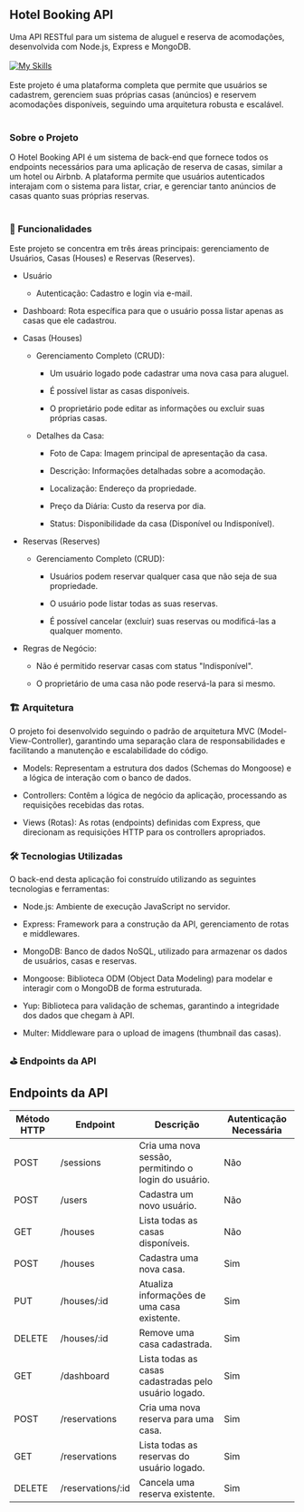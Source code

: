 ## Hotel Booking API
Uma API RESTful para um sistema de aluguel e reserva de acomodações, desenvolvida com Node.js, Express e MongoDB. <br> <br>
[![My Skills](https://skillicons.dev/icons?i=js,nodejs,express,mongodb)](https://skillicons.dev) <br> <br>
Este projeto é uma plataforma completa que permite que usuários se cadastrem, gerenciem suas próprias casas (anúncios) e reservem acomodações disponíveis, seguindo uma arquitetura robusta e escalável. <br><br>

### Sobre o Projeto
O Hotel Booking API é um sistema de back-end que fornece todos os endpoints necessários para uma aplicação de reserva de casas, similar a um hotel ou Airbnb. A plataforma permite que usuários autenticados interajam com o sistema para listar, criar, e gerenciar tanto anúncios de casas quanto suas próprias reservas. <br><br>

### 🚀 Funcionalidades
Este projeto se concentra em três áreas principais: gerenciamento de Usuários, Casas (Houses) e Reservas (Reserves).

- Usuário <br>
   - Autenticação: Cadastro e login via e-mail.

- Dashboard: Rota específica para que o usuário possa listar apenas as casas que ele cadastrou. <br>

- Casas (Houses) <br>
  - Gerenciamento Completo (CRUD):

     - Um usuário logado pode cadastrar uma nova casa para aluguel.

     - É possível listar as casas disponíveis.

     - O proprietário pode editar as informações ou excluir suas próprias casas.

  - Detalhes da Casa:

    - Foto de Capa: Imagem principal de apresentação da casa.
      
    -  Descrição: Informações detalhadas sobre a acomodação.
      
    -  Localização: Endereço da propriedade.
      
    -  Preço da Diária: Custo da reserva por dia.
      
    -  Status: Disponibilidade da casa (Disponível ou Indisponível).

- Reservas (Reserves) <br>
   - Gerenciamento Completo (CRUD):

      - Usuários podem reservar qualquer casa que não seja de sua propriedade.
      
      -  O usuário pode listar todas as suas reservas.
      
      -  É possível cancelar (excluir) suas reservas ou modificá-las a qualquer momento.

- Regras de Negócio:

    - Não é permitido reservar casas com status "Indisponível".
    
    - O proprietário de uma casa não pode reservá-la para si mesmo.

### 🏗️ Arquitetura <br>
   O projeto foi desenvolvido seguindo o padrão de arquitetura MVC (Model-View-Controller), garantindo uma separação clara de responsabilidades e facilitando a manutenção e escalabilidade do código.
  
  - Models: Representam a estrutura dos dados (Schemas do Mongoose) e a lógica de interação com o banco de dados.
  
  - Controllers: Contêm a lógica de negócio da aplicação, processando as requisições recebidas das rotas.
  
  - Views (Rotas): As rotas (endpoints) definidas com Express, que direcionam as requisições HTTP para os controllers apropriados.

### 🛠️ Tecnologias Utilizadas
O back-end desta aplicação foi construído utilizando as seguintes tecnologias e ferramentas:

 - Node.js: Ambiente de execução JavaScript no servidor.
  
 - Express: Framework para a construção da API, gerenciamento de rotas e middlewares.
  
 - MongoDB: Banco de dados NoSQL, utilizado para armazenar os dados de usuários, casas e reservas.
  
 - Mongoose: Biblioteca ODM (Object Data Modeling) para modelar e interagir com o MongoDB de forma estruturada.
  
 - Yup: Biblioteca para validação de schemas, garantindo a integridade dos dados que chegam à API.
  
 - Multer: Middleware para o upload de imagens (thumbnail das casas).
  
  

### ⛳ Endpoints da API
## Endpoints da API

| Método HTTP | Endpoint      | Descrição                                               | Autenticação Necessária |
|-------------|---------------|---------------------------------------------------------|--------------------------|
| POST        | /sessions     | Cria uma nova sessão, permitindo o login do usuário.    | Não                      |
| POST        | /users        | Cadastra um novo usuário.                               | Não                      |
| GET         | /houses       | Lista todas as casas disponíveis.                       | Não                      |
| POST        | /houses       | Cadastra uma nova casa.                                 | Sim                      |
| PUT         | /houses/:id   | Atualiza informações de uma casa existente.             | Sim                      |
| DELETE      | /houses/:id   | Remove uma casa cadastrada.                             | Sim                      |
| GET         | /dashboard    | Lista todas as casas cadastradas pelo usuário logado.   | Sim                      |
| POST        | /reservations | Cria uma nova reserva para uma casa.                    | Sim                      |
| GET         | /reservations | Lista todas as reservas do usuário logado.              | Sim                      |
| DELETE      | /reservations/:id | Cancela uma reserva existente.                      | Sim                      |




